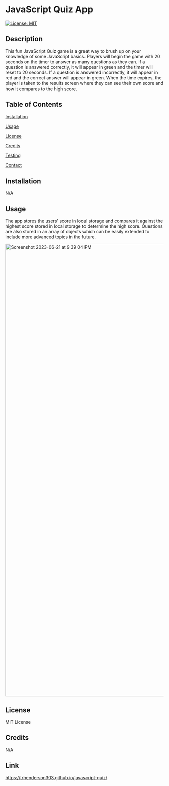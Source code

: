 # JavaScript Quiz App

[![License: MIT](https://img.shields.io/badge/License-MIT-yellow.svg)](https://opensource.org/licenses/MIT)

## Description

This fun JavaScript Quiz game is a great way to brush up on your knowledge of some JavaScript basics. Players will begin the game with 20 seconds on the timer to answer as many questions as they can. If a question is answered correctly, it will appear in green and the timer will reset to 20 seconds. If a question is answered incorrectly, it will appear in red and the correct answer will appear in green. When the time expires, the player is taken to the results screen where they can see their own score and how it compares to the high score.

## Table of Contents

[Installation](#installation)

[Usage](#usage)

[License](#license)

[Credits](#credits)

[Testing](#testing)

[Contact](#contact)

## Installation

N/A

## Usage

The app stores the users' score in local storage and compares it against the highest score stored in local storage to determine the high score. Questions are also stored in an array of objects which can be easily extended to include more advanced topics in the future.

<img width="1440" alt="Screenshot 2023-06-21 at 9 39 04 PM" src="https://github.com/trhenderson303/javascript-quiz/assets/132783253/c671744b-34be-4562-a1bf-3929ad387b56">


## License

MIT License

## Credits

N/A

## Link
https://trhenderson303.github.io/javascript-quiz/ 
